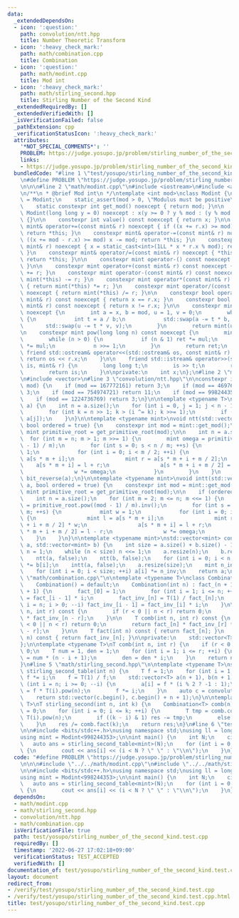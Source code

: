 ```yaml
---
data:
  _extendedDependsOn:
  - icon: ':question:'
    path: convolution/ntt.hpp
    title: Number Theoretic Transform
  - icon: ':heavy_check_mark:'
    path: math/combination.cpp
    title: Combination
  - icon: ':question:'
    path: math/modint.cpp
    title: Mod int
  - icon: ':heavy_check_mark:'
    path: math/stirling_second.hpp
    title: Stirling Number of the Second Kind
  _extendedRequiredBy: []
  _extendedVerifiedWith: []
  _isVerificationFailed: false
  _pathExtension: cpp
  _verificationStatusIcon: ':heavy_check_mark:'
  attributes:
    '*NOT_SPECIAL_COMMENTS*': ''
    PROBLEM: https://judge.yosupo.jp/problem/stirling_number_of_the_second_kind
    links:
    - https://judge.yosupo.jp/problem/stirling_number_of_the_second_kind
  bundledCode: "#line 1 \"test/yosupo/stirling_number_of_the_second_kind.test.cpp\"\
    \n#define PROBLEM \"https://judge.yosupo.jp/problem/stirling_number_of_the_second_kind\"\
    \n\n\n#line 2 \"math/modint.cpp\"\n#include <iostream>\n#include <algorithm>\n\
    \n/**\n * @brief Mod int\n */\ntemplate <int mod>\nclass Modint {\n    using mint\
    \ = Modint;\n    static_assert(mod > 0, \"Modulus must be positive\");\n\npublic:\n\
    \    static constexpr int get_mod() noexcept { return mod; }\n\n    constexpr\
    \ Modint(long long y = 0) noexcept : x(y >= 0 ? y % mod : (y % mod + mod) % mod)\
    \ {}\n\n    constexpr int value() const noexcept { return x; }\n\n    constexpr\
    \ mint& operator+=(const mint& r) noexcept { if ((x += r.x) >= mod) x -= mod;\
    \ return *this; }\n    constexpr mint& operator-=(const mint& r) noexcept { if\
    \ ((x += mod - r.x) >= mod) x -= mod; return *this; }\n    constexpr mint& operator*=(const\
    \ mint& r) noexcept { x = static_cast<int>(1LL * x * r.x % mod); return *this;\
    \ }\n    constexpr mint& operator/=(const mint& r) noexcept { *this *= r.inv();\
    \ return *this; }\n\n    constexpr mint operator-() const noexcept { return mint(-x);\
    \ }\n\n    constexpr mint operator+(const mint& r) const noexcept { return mint(*this)\
    \ += r; }\n    constexpr mint operator-(const mint& r) const noexcept { return\
    \ mint(*this) -= r; }\n    constexpr mint operator*(const mint& r) const noexcept\
    \ { return mint(*this) *= r; }\n    constexpr mint operator/(const mint& r) const\
    \ noexcept { return mint(*this) /= r; }\n\n    constexpr bool operator==(const\
    \ mint& r) const noexcept { return x == r.x; }\n    constexpr bool operator!=(const\
    \ mint& r) const noexcept { return x != r.x; }\n\n    constexpr mint inv() const\
    \ noexcept {\n        int a = x, b = mod, u = 1, v = 0;\n        while (b > 0)\
    \ {\n            int t = a / b;\n            std::swap(a -= t * b, b);\n     \
    \       std::swap(u -= t * v, v);\n        }\n        return mint(u);\n    }\n\
    \n    constexpr mint pow(long long n) const noexcept {\n        mint ret(1), mul(x);\n\
    \        while (n > 0) {\n            if (n & 1) ret *= mul;\n            mul\
    \ *= mul;\n            n >>= 1;\n        }\n        return ret;\n    }\n\n   \
    \ friend std::ostream& operator<<(std::ostream& os, const mint& r) {\n       \
    \ return os << r.x;\n    }\n\n    friend std::istream& operator>>(std::istream&\
    \ is, mint& r) {\n        long long t;\n        is >> t;\n        r = mint(t);\n\
    \        return is;\n    }\n\nprivate:\n    int x;\n};\n#line 2 \"math/stirling_second.hpp\"\
    \n#include <vector>\n#line 3 \"convolution/ntt.hpp\"\n\nconstexpr int get_primitive_root(int\
    \ mod) {\n    if (mod == 167772161) return 3;\n    if (mod == 469762049) return\
    \ 3;\n    if (mod == 754974721) return 11;\n    if (mod == 998244353) return 3;\n\
    \    if (mod == 1224736769) return 3;\n}\n\ntemplate <typename T>\nvoid bit_reverse(std::vector<T>&\
    \ a) {\n    int n = a.size();\n    for (int i = 0, j = 1; j < n - 1; ++j) {\n\
    \        for (int k = n >> 1; k > (i ^= k); k >>= 1);\n        if (i < j) std::swap(a[i],\
    \ a[j]);\n    }\n}\n\ntemplate <typename mint>\nvoid ntt(std::vector<mint>& a,\
    \ bool ordered = true) {\n    constexpr int mod = mint::get_mod();\n    constexpr\
    \ mint primitive_root = get_primitive_root(mod);\n\n    int n = a.size();\n  \
    \  for (int m = n; m > 1; m >>= 1) {\n        mint omega = primitive_root.pow((mod\
    \ - 1) / m);\n        for (int s = 0; s < n / m; ++s) {\n            mint w =\
    \ 1;\n            for (int i = 0; i < m / 2; ++i) {\n                mint l =\
    \ a[s * m + i];\n                mint r = a[s * m + i + m / 2];\n            \
    \    a[s * m + i] = l + r;\n                a[s * m + i + m / 2] = (l - r) * w;\n\
    \                w *= omega;\n            }\n        }\n    }\n    if (ordered)\
    \ bit_reverse(a);\n}\n\ntemplate <typename mint>\nvoid intt(std::vector<mint>&\
    \ a, bool ordered = true) {\n    constexpr int mod = mint::get_mod();\n    constexpr\
    \ mint primitive_root = get_primitive_root(mod);\n\n    if (ordered) bit_reverse(a);\n\
    \    int n = a.size();\n    for (int m = 2; m <= n; m <<= 1) {\n        mint omega\
    \ = primitive_root.pow((mod - 1) / m).inv();\n        for (int s = 0; s < n /\
    \ m; ++s) {\n            mint w = 1;\n            for (int i = 0; i < m / 2; ++i)\
    \ {\n                mint l = a[s * m + i];\n                mint r = a[s * m\
    \ + i + m / 2] * w;\n                a[s * m + i] = l + r;\n                a[s\
    \ * m + i + m / 2] = l - r;\n                w *= omega;\n            }\n    \
    \    }\n    }\n}\n\ntemplate <typename mint>\nstd::vector<mint> convolution(std::vector<mint>\
    \ a, std::vector<mint> b) {\n    int size = a.size() + b.size() - 1;\n    int\
    \ n = 1;\n    while (n < size) n <<= 1;\n    a.resize(n);\n    b.resize(n);\n\
    \    ntt(a, false);\n    ntt(b, false);\n    for (int i = 0; i < n; ++i) a[i]\
    \ *= b[i];\n    intt(a, false);\n    a.resize(size);\n    mint n_inv = mint(n).inv();\n\
    \    for (int i = 0; i < size; ++i) a[i] *= n_inv;\n    return a;\n}\n#line 3\
    \ \"math/combination.cpp\"\n\ntemplate <typename T>\nclass Combination {\npublic:\n\
    \    Combination() = default;\n    Combination(int n) : fact_(n + 1), fact_inv_(n\
    \ + 1) {\n        fact_[0] = 1;\n        for (int i = 1; i <= n; ++i) fact_[i]\
    \ = fact_[i - 1] * i;\n        fact_inv_[n] = T(1) / fact_[n];\n        for (int\
    \ i = n; i > 0; --i) fact_inv_[i - 1] = fact_inv_[i] * i;\n    }\n\n    T perm(int\
    \ n, int r) const {\n        if (r < 0 || n < r) return 0;\n        return fact_[n]\
    \ * fact_inv_[n - r];\n    }\n\n    T comb(int n, int r) const {\n        if (r\
    \ < 0 || n < r) return 0;\n        return fact_[n] * fact_inv_[r] * fact_inv_[n\
    \ - r];\n    }\n\n    T fact(int n) const { return fact_[n]; }\n    T fact_inv(int\
    \ n) const { return fact_inv_[n]; }\n\nprivate:\n    std::vector<T> fact_, fact_inv_;\n\
    };\n\ntemplate <typename T>\nT comb(int n, int r) {\n    if (r < 0 || n < r) return\
    \ 0;\n    T num = 1, den = 1;\n    for (int i = 1; i <= r; ++i) {\n        num\
    \ = num * (n - i + 1);\n        den = den * i;\n    }\n    return num / den;\n\
    }\n#line 5 \"math/stirling_second.hpp\"\n\ntemplate <typename T>\nstd::vector<T>\
    \ stirling_second_table(int n) {\n    T f = 1;\n    for (int i = 1; i <= n; ++i)\
    \ f *= i;\n    f = T(1) / f;\n    std::vector<T> a(n + 1), b(n + 1);\n    for\
    \ (int i = n; i >= 0; --i) {\n        a[i] = f * (i % 2 ? -1 : 1);\n        b[i]\
    \ = f * T(i).pow(n);\n        f *= i;\n    }\n    auto c = convolution(a, b);\n\
    \    return std::vector(c.begin(), c.begin() + n + 1);\n}\n\ntemplate <typename\
    \ T>\nT stirling_second(int n, int k) {\n    Combination<T> comb(n);\n    T res\
    \ = 0;\n    for (int i = 0; i <= k; ++i) {\n        T tmp = comb.comb(k, i) *\
    \ T(i).pow(n);\n        if ((k - i) & 1) res -= tmp;\n        else res += tmp;\n\
    \    }\n    res /= comb.fact(k);\n    return res;\n}\n#line 6 \"test/yosupo/stirling_number_of_the_second_kind.test.cpp\"\
    \n\n#include <bits/stdc++.h>\nusing namespace std;\nusing ll = long long;\n\n\
    using mint = Modint<998244353>;\n\nint main() {\n    int N;\n    cin >> N;\n \
    \   auto ans = stirling_second_table<mint>(N);\n    for (int i = 0; i <= N; ++i)\
    \ {\n        cout << ans[i] << (i < N ? \" \" : \"\\n\");\n    }\n}\n"
  code: "#define PROBLEM \"https://judge.yosupo.jp/problem/stirling_number_of_the_second_kind\"\
    \n\n\n#include \"../../math/modint.cpp\"\n#include \"../../math/stirling_second.hpp\"\
    \n\n#include <bits/stdc++.h>\nusing namespace std;\nusing ll = long long;\n\n\
    using mint = Modint<998244353>;\n\nint main() {\n    int N;\n    cin >> N;\n \
    \   auto ans = stirling_second_table<mint>(N);\n    for (int i = 0; i <= N; ++i)\
    \ {\n        cout << ans[i] << (i < N ? \" \" : \"\\n\");\n    }\n}\n"
  dependsOn:
  - math/modint.cpp
  - math/stirling_second.hpp
  - convolution/ntt.hpp
  - math/combination.cpp
  isVerificationFile: true
  path: test/yosupo/stirling_number_of_the_second_kind.test.cpp
  requiredBy: []
  timestamp: '2022-06-27 17:02:18+09:00'
  verificationStatus: TEST_ACCEPTED
  verifiedWith: []
documentation_of: test/yosupo/stirling_number_of_the_second_kind.test.cpp
layout: document
redirect_from:
- /verify/test/yosupo/stirling_number_of_the_second_kind.test.cpp
- /verify/test/yosupo/stirling_number_of_the_second_kind.test.cpp.html
title: test/yosupo/stirling_number_of_the_second_kind.test.cpp
---
```

